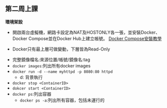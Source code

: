 ## 第二周上課

**環境架設**

- 開啟兩台虛擬機，網路卡設定為NAT及HOSTONLY各一張，並安裝Docker、Docker Compose並在Docker Hub上建立帳號。
[Docker Compose安裝教學]("https://docs.docker.com/compose/install/")

- Docker只有最上層可做變動，下層皆為Read-Only

* 完整鏡像檔名:來源位置/帳號/鏡像名:tag  
* `docker images`:列出所有docker images
* `docker run -d --name myhttpd -p 8080:80 httpd`
  * d: 背景執行
* `docker stop <ContainerID>`
* `dokcer start <ContainerID>`
* `docker ps`:列出容器
  * `docker ps -a`:列出所有容器，包括未運行的
  